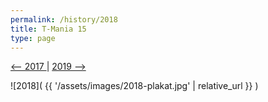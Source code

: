 ```yaml
---
permalink: /history/2018
title: T-Mania 15
type: page
---
```


[<-- 2017 ](/history/2017) | [2019 -->](/history/2019)

![2018]( {{ '/assets/images/2018-plakat.jpg' | relative_url }} )

